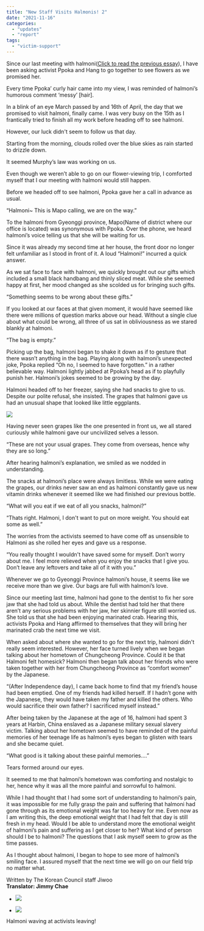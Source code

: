 ```yaml
---
title: "New Staff Visits Halmonis! 2"
date: "2021-11-16"
categories: 
  - "updates"
  - "report"
tags: 
  - "victim-support"
---
```


Since our last meeting with halmoni([Click to read the previous essay](https://womenandwar.net/kr/new-staff-visits-halmonis/)), I have been asking activist Ppoka and Hang to go together to see flowers as we promised her.

Every time Ppoka’ curly hair came into my view, I was reminded of halmoni’s humorous comment ‘messy’ \[hair\].

In a blink of an eye March passed by and 16th of April, the day that we promised to visit halmoni, finally came. I was very busy on the 15th as I frantically tried to finish all my work before heading off to see halmoni.

However, our luck didn't seem to follow us that day.

Starting from the morning, clouds rolled over the blue skies as rain started to drizzle down.

It seemed Murphy’s law was working on us.

Even though we weren’t able to go on our flower-viewing trip, I comforted myself that I our meeting with halmoni would still happen.

Before we headed off to see halmoni, Ppoka gave her a call in advance as usual.

“Halmoni~ This is Mapo calling, we are on the way.”

To the halmoni from Gyeonggi province, Mapo(Name of district where our office is located) was synonymous with Ppoka. Over the phone, we heard halmoni’s voice telling us that she will be waiting for us.

Since it was already my second time at her house, the front door no longer felt unfamiliar as I stood in front of it. A loud “Halmoni!” incurred a quick answer.

As we sat face to face with halmoni, we quickly brought out our gifts which included a small black handbang and thinly sliced meat. While she seemed happy at first, her mood changed as she scolded us for bringing such gifts.

“Something seems to be wrong about these gifts.”

If you looked at our faces at that given moment, it would have seemed like there were millions of question marks above our head. Without a single clue about what could be wrong, all three of us sat in obliviousness as we stared blankly at halmoni.

“The bag is empty.”

Picking up the bag, halmoni began to shake it down as if to gesture that there wasn’t anything in the bag. Playing along with halmoni’s unexpected joke, Ppoka replied “Oh no, I seemed to have forgotten.” in a rather believable way. Halmoni lightly jabbed at Ppoka’s head as if to playfully punish her. Halmoni’s jokes seemed to be growing by the day.

Halmoni headed off to her freezer, saying she had snacks to give to us. Despite our polite refusal, she insisted. The grapes that halmoni gave us had an unusual shape that looked like little eggplants.

![](https://r2.womenandwar.net/2021/04/photo_2021-04-26_16-17-55-edited.jpg)

Having never seen grapes like the one presented in front us, we all stared curiously while halmoni gave our uncivilized selves a lesson.

“These are not your usual grapes. They come from overseas, hence why they are so long.”

After hearing halmoni’s explanation, we smiled as we nodded in understanding.

The snacks at halmoni’s place were always limitless. While we were eating the grapes, our drinks never saw an end as halmoni constantly gave us new vitamin drinks whenever it seemed like we had finished our previous bottle.

“What will you eat if we eat of all you snacks, halmoni?”

“Thats right. Halmoni, I don't want to put on more weight. You should eat some as well.”

The worries from the activists seemed to have come off as unsensible to Halmoni as she rolled her eyes and gave us a response.

“You really thought I wouldn't have saved some for myself. Don’t worry about me. I feel more relieved when you enjoy the snacks that I give you. Don’t leave any leftovers and take all of it with you.”

Whenever we go to Gyeonggi Province halmoni’s house, it seems like we receive more than we give. Our bags are full with halmoni’s love.

Since our meeting last time, halmoni had gone to the dentist to fix her sore jaw that she had told us about. While the dentist had told her that there aren’t any serious problems with her jaw, her skinnier figure still worried us. She told us that she had been enjoying marinated crab. Hearing this, activists Ppoka and Hang affirmed to themselves that they will bring her marinated crab the next time we visit.

When asked about where she wanted to go for the next trip, halmoni didn't really seem interested. However, her face turned lively when we began talking about her hometown of Chungcheong Province. Could it be that Halmoni felt homesick? Halmoni then began talk about her friends who were taken together with her from Chungcheong Province as “comfort women” by the Japanese.

“(After Independence day), I came back home to find that my friend’s house had been emptied. One of my friends had killed herself. If I hadn’t gone with the Japanese, they would have taken my father and killed the others. Who would sacrifice their own father? I sacrificed myself instead.”

After being taken by the Japanese at the age of 16, halmoni had spent 3 years at Harbin, China enslaved as a Japanese military sexual slavery victim. Talking about her hometown seemed to have reminded of the painful memories of her teenage life as halmoni’s eyes began to glisten with tears and she became quiet.

“What good is it talking about these painful memories....”

Tears formed around our eyes.

It seemed to me that halmoni’s hometown was comforting and nostalgic to her, hence why it was all the more painful and sorrowful to halmoni.

While I had thought that I had some sort of understanding to halmoni’s pain, it was impossible for me fully grasp the pain and suffering that halmoni had gone through as its emotional weight was far too heavy for me. Even now as I am writing this, the deep emotional weight that I had felt that day is still fresh in my head. Would I be able to understand more the emotional weight of halmoni’s pain and suffering as I get closer to her? What kind of person should I be to halmoni? The questions that I ask myself seem to grow as the time passes.

As I thought about halmoni, I began to hope to see more of halmoni’s smiling face. I assured myself that the next time we will go on our field trip no matter what.

Written by The Korean Council staff Jiwoo  
**Translator: Jimmy Chae**

- ![](https://r2.womenandwar.net/2021/11/003.jpg)
    
- ![](https://r2.womenandwar.net/2021/11/004.jpg)
    

Halmoni waving at activists leaving!
